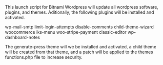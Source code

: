 This launch script for Bitnami Wordpress will update all wordpress software, plugins, and themes.
Aditionally, the following plugins will be installed and activated.

<quote>wp-mail-smtp 
limit-login-attempts
disable-comments
child-theme-wizard
woocommerce
iks-menu
woo-stripe-payment
classic-editor
wp-dashboard-notes</quote>

The generate-press theme will we be installed and activated, a child theme will be created from that theme, and a patch will be applied to the themes functions.php file to increase security. 

